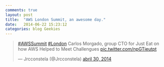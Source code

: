 ```yaml
---
comments: true
layout: post
title:  "AWS London Summit, an awesome day."
date:   2014-06-22 15:23:12
categories: blog Geekies
---
```


<blockquote class="twitter-tweet" lang="es"><p><a href="https://twitter.com/search?q=%23AWSSummit&amp;src=hash">#AWSSummit</a> <a href="https://twitter.com/search?q=%23London&amp;src=hash">#London</a> Carlos Morgado, group CTO for Just Eat on how AWS Helped to Meet Challengues <a href="http://t.co/npGTieutpt">pic.twitter.com/npGTieutpt</a></p>&mdash; Jrcconstela (@Jrcconstela) <a href="https://twitter.com/Jrcconstela/statuses/461440972279525376">abril 30, 2014</a></blockquote>
<script async src="//platform.twitter.com/widgets.js" charset="utf-8"></script>